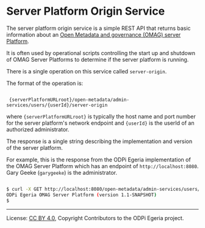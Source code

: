 <!-- SPDX-License-Identifier: CC-BY-4.0 -->
<!-- Copyright Contributors to the ODPi Egeria project. -->

# Server Platform Origin Service

The server platform origin service is a simple REST API that returns basic information about an
[Open Metadata and governance (OMAG) server Platform](omag-server-platform.md).

It is often used by operational scripts controlling the start up and shutdown of
OMAG Server Platforms to determine if the server platform is running.

There is a single operation on this service called `server-origin`.

The format of the operation is:

```text

 {serverPlatformURLroot}/open-metadata/admin-services/users/{userId}/server-origin

```
where `{serverPlatformURLroot}` is typically the host name and port number for the server platform's
network endpoint and `{userId}` is the userId of an authorized administrator.

The response is a single string describing the implementation and version of the server platform.

For example, this is the response from the ODPi Egeria implementation of the OMAG Server Platform
which has an endpoint of `http://localhost:8080`.  Gary Geeke (`garygeeke`) is the administrator.

```bash

$ curl -X GET http://localhost:8080/open-metadata/admin-services/users/garygeeke/server-origin
ODPi Egeria OMAG Server Platform (version 1.1-SNAPSHOT)
$

```





----
License: [CC BY 4.0](https://creativecommons.org/licenses/by/4.0/),
Copyright Contributors to the ODPi Egeria project.
